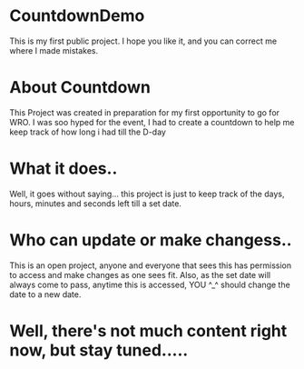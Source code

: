 # CountdownDemo
This is my first public project. I hope you like it, and you can correct me where I made mistakes.

# About Countdown
This Project was created in preparation for my first opportunity to go for WRO. I was soo hyped for the event,
I had to create a countdown to help  me keep track of how long i had till the D-day  

# What it does..
Well, it goes without saying...
this  project is just to keep track of the days, hours, minutes and seconds left till a set date.

# Who can update or make changess..
This is an open project, anyone and everyone that sees this has permission to access and make changes as one sees fit.
Also, as the set date will always come to pass, anytime this is accessed, YOU ^_^ should change the date to a new date.

# Well, there's not much content right now, but stay tuned.....
